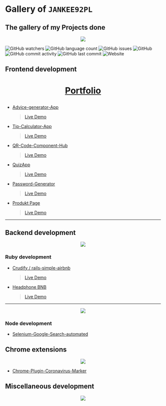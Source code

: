 # Gallery of ```JANKEE92PL```
## The gallery of my Projects done 

<p align="center"> <img src="https://user-images.githubusercontent.com/65852150/154863102-f2cba342-d4ea-4817-8357-20c97f0561fe.png" <p/>
  
![GitHub watchers](https://img.shields.io/github/watchers/Jankee92pl/Gallery?style=social)
![GitHub language count](https://img.shields.io/github/languages/count/Jankee92pl/gallery)
![GitHub issues](https://img.shields.io/github/issues-raw/jankee92pl/gallery)
![GitHub](https://img.shields.io/github/license/jankee92pl/gallery?style=flat-square)
![GitHub commit activity](https://img.shields.io/github/commit-activity/w/jankee92pl/gallery)
 ![GitHub last commit](https://img.shields.io/github/last-commit/jankee92pl/gallery)
![Website](https://img.shields.io/website?up_message=online&url=https%3A%2F%2Fjankee92pl.github.io%2FPortfolio%2F)
  
## Frontend development
# <p align="center"> [Portfolio](https://jankee92pl.github.io/Portfolio/)<p/>

* [Advice-generator-App](https://github.com/JANKEE92PL/Advice-generator-App)
  > [Live Demo](  https://jankee92pl.github.io/Advice-generator-App/)
* [Tip-Calculator-App](https://github.com/JANKEE92PL/Tip-Calculator-App)
  > [Live Demo](https://jankee92pl.github.io/Tip-Calculator-App/)
* [QR-Code-Component-Hub](https://github.com/JANKEE92PL/QR-Code-Component-Hub)
  > [Live Demo](https://jankee92pl.github.io/QR-Code-Component-Hub/)
* [QuizApp](https://github.com/JANKEE92PL/QuizApp)
  > [Live Demo](https://jankee92pl.github.io/QuizApp/)
* [Password-Generator](https://github.com/JANKEE92PL/Password-Generator)
  > [Live Demo](https://jankee92pl.github.io/Password-Generator/Random%20Password%20Generator/)  
* [Produkt Page](https://github.com/JANKEE92PL/product)
  > [Live Demo](https://jankee92pl.github.io/product/)



<hr>

## Backend development
<p align="center"> <img src="https://user-images.githubusercontent.com/65852150/154863240-4b143256-9073-494d-9f92-e2687e022839.png" <p/>
  
### Ruby development 
  
* [Crudify / rails-simple-airbnb](https://github.com/JANKEE92PL/rails-simple-airbnb)
  > [Live Demo](https://crudify187.herokuapp.com/)
* [Headphone BNB](  https://github.com/arman-aminzadeh/HEADPHONE_BNB)
  > [Live Demo](#)
  
<hr>

<p align="center"> <img src="https://user-images.githubusercontent.com/65852150/154863996-779fefb7-8570-4fea-a8b2-9f0e958d3808.png" <p/>
  
### Node development

* [Selenium-Google-Search-automated](https://github.com/JANKEE92PL/Selenium-Google-Search-automated)


## Chrome extensions
<p align="center"> <img src="https://user-images.githubusercontent.com/65852150/154863795-6e1785a3-ed66-49ca-b311-2f9dc68e5fc1.jpg" <p/>
  

  
* [Chrome-Plugin-Coronavirus-Marker](https://github.com/JANKEE92PL/Chrome-Plugin-Coronavirus-Marker)
  
## Miscellaneous development
  
<p align="center"> <img src="https://user-images.githubusercontent.com/65852150/154865345-c8374f83-85a9-4267-89b7-a58afd0c3b64.png" <p/>
    
